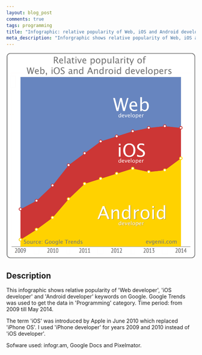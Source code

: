 ```yaml
---
layout: blog_post
comments: true
tags: programming
title: "Infographic: relative popularity of Web, iOS and Android developers"
meta_description: "Inforgraphic shows relative popularity of Web, iOS and Android in developers"
---
```


![Relative popularity of Web, iOS and Android developers](/image/blog/2014-04-27-relative-popularity-of-web-ios-android-developers-inforgraphic.png)

## Description

This infographic shows relative popularity of 'Web developer', 'iOS developer' and 'Android developer' keywords on Google. Google Trends was used to get the data in 'Programming' category. Time period: from 2009 till May 2014.

The term 'iOS' was introduced by Apple in June 2010 which replaced 'iPhone OS'. I used 'iPhone developer' for years 2009 and 2010 instead of 'iOS developer'.

Sofware used: infogr.am, Google Docs and Pixelmator.


